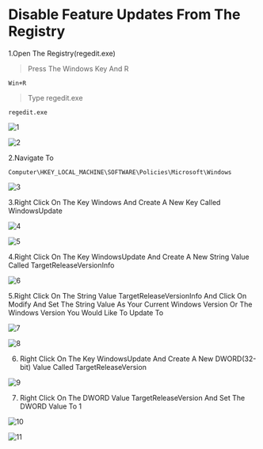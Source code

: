 # Disable Feature Updates From The Registry

1.Open The Registry(regedit.exe)

>Press The Windows Key And R
```
Win+R
```
>Type regedit.exe
```
regedit.exe
```

![1](https://user-images.githubusercontent.com/94680549/228783149-084f4f3a-fe80-4e4b-8ae8-732f39dc23f9.png)

![2](https://user-images.githubusercontent.com/94680549/228783208-dc636ad8-01be-4502-b23f-db009fa15524.png)

2.Navigate To 
```
Computer\HKEY_LOCAL_MACHINE\SOFTWARE\Policies\Microsoft\Windows
```

![3](https://user-images.githubusercontent.com/94680549/228784833-9b6fb226-9594-410a-86f1-7dfe29deed7a.png)

3.Right Click On The Key Windows And Create A New Key Called WindowsUpdate

![4](https://user-images.githubusercontent.com/94680549/228785313-813ed459-998b-46f0-8fa4-a9f4f8179551.png)

![5](https://user-images.githubusercontent.com/94680549/228786052-a0e299cc-33cd-40f6-ac5b-124c600e0b8d.png)

4.Right Click On The Key WindowsUpdate And Create A New String Value Called TargetReleaseVersionInfo

![6](https://user-images.githubusercontent.com/94680549/228786723-c50c0eca-4c57-4d84-8a17-bcfc8a7ca9cc.png)

5.Right Click On The String Value TargetReleaseVersionInfo And Click On Modify And Set The String Value As Your Current Windows Version Or The Windows Version You Would Like To Update To 

![7](https://user-images.githubusercontent.com/94680549/228789209-e783a561-cc0b-4e55-b5e2-678d328f26e1.png)

![8](https://user-images.githubusercontent.com/94680549/228789251-0706c52c-450a-4c0f-93c9-a79ca580fa5f.png)

6. Right Click On The Key WindowsUpdate And Create A New DWORD(32-bit) Value Called TargetReleaseVersion

![9](https://user-images.githubusercontent.com/94680549/228790372-9c641881-4357-4876-865b-907d5fefd2bb.png)

7. Right Click On The DWORD Value TargetReleaseVersion And Set The DWORD Value To 1

![10](https://user-images.githubusercontent.com/94680549/228791418-9817decc-c4da-4556-9949-d535faba9870.png)

![11](https://user-images.githubusercontent.com/94680549/228791662-a62bc74f-e374-4f90-9a47-aa18ed08ed67.png)





